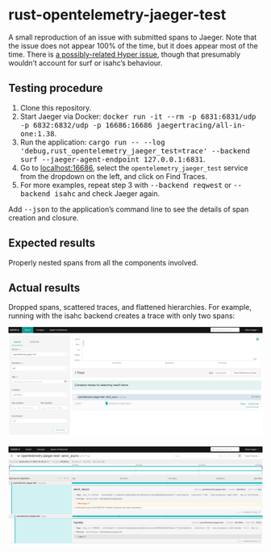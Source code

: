 # rust-opentelemetry-jaeger-test

A small reproduction of an issue with submitted spans to Jaeger. Note that the issue does not appear 100% of the time, but it does appear most of the time. There is [a possibly-related Hyper issue](https://github.com/hyperium/hyper/pull/2261), though that presumably wouldn’t account for surf or isahc’s behaviour.

## Testing procedure

1. Clone this repository.
2. Start Jaeger via Docker: <kbd>docker run -it --rm -p 6831:6831/udp -p 6832:6832/udp -p 16686:16686 jaegertracing/all-in-one:1.38</kbd>.
3. Run the application: <kbd>cargo run -- --log 'debug,rust_opentelemetry_jaeger_test=trace' --backend surf --jaeger-agent-endpoint 127.0.0.1:6831</kbd>.
4. Go to [localhost:16686](http://localhost:16686), select the `opentelemetry_jaeger_test` service from the dropdown on the left, and click on Find Traces.
5. For more examples, repeat step 3 with <kbd>--backend reqwest</kbd> or <kbd>--backend isahc</kbd> and check Jaeger again.

Add <kbd>--json</kbd> to the application’s command line to see the details of span creation and closure.

## Expected results

Properly nested spans from all the components involved.

## Actual results

Dropped spans, scattered traces, and flattened hierarchies. For example, running with the isahc backend creates a trace with only two spans:

![Search results: a trace containing two spans instead of a full tree.](./trace-search.png)

![Trace view: a trace containing two spans, of which the parent itself has an invalid parent span ID](./trace-view.png)
